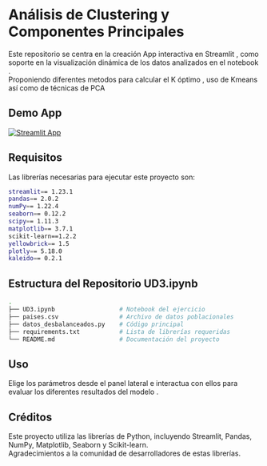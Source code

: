 # Análisis de Clustering y Componentes Principales
Este repositorio se centra en la creación App interactiva en Streamlit , como soporte en la visualización dinámica de los datos analizados en el notebook .<br />
Proponiendo diferentes metodos para calcular el K óptimo , uso de Kmeans así como de técnicas de PCA

## Demo App

[![Streamlit App](https://static.streamlit.io/badges/streamlit_badge_black_white.svg)](https://abeldata-clustering.streamlit.app/)

## Requisitos
Las librerías necesarias para ejecutar este proyecto son:

```bash
streamlit== 1.23.1
pandas== 2.0.2
numPy== 1.22.4
seaborn== 0.12.2
scipy== 1.11.3
matplotlib== 3.7.1
scikit-learn==1.2.2
yellowbrick== 1.5
plotly== 5.18.0
kaleido== 0.2.1
```
## Estructura del Repositorio UD3.ipynb
```bash
.
├── UD3.ipynb                  # Notebook del ejercicio
├── paises.csv                 # Archivo de datos poblacionales
├── datos_desbalanceados.py    # Código principal
├── requirements.txt           # Lista de librerías requeridas
└── README.md                  # Documentación del proyecto
```
## Uso
Elige los parámetros desde el panel lateral e interactua con ellos para evaluar los diferentes resultados del modelo .

## Créditos
Este proyecto utiliza las librerías de Python, incluyendo Streamlit, Pandas, NumPy, Matplotlib, Seaborn y Scikit-learn. <br /> Agradecimientos a la comunidad de desarrolladores de estas librerías.

